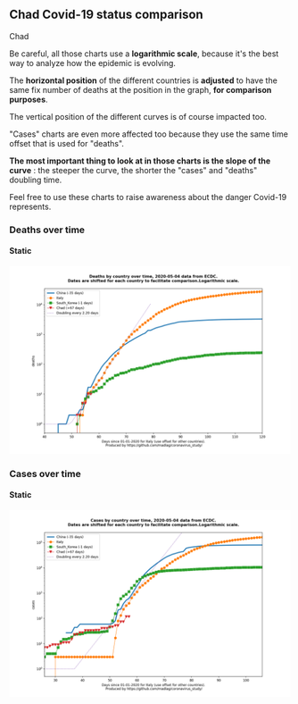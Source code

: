 ## Chad Covid-19 status comparison 

Chad



Be careful, all those charts use a **logarithmic scale**, because it's the best way to analyze how the epidemic is evolving.
 
The **horizontal position** of the different countries is **adjusted** to have the same fix number of deaths at the position in the graph, **for comparison purposes**.

The vertical position of the different curves is of course impacted too.

"Cases" charts are even more affected too because they use the same time offset that is used for "deaths".

**The most important thing to look at in those charts is the slope of the curve** : the steeper the curve, the shorter the "cases" and "deaths" doubling time.

Feel free to use these charts to raise awareness about the danger Covid-19 represents. 


 
### Deaths over time
 
#### Static
![Chad covid-19 deaths static chart](https://raw.githubusercontent.com/madlag/coronavirus_study/master/notebooks/graphs/2020-05-04/countries/Chad/2020-05-04_Chad_deaths.png "Chad covid-19 deaths static chart")   

 
### Cases over time
 
#### Static
![Chad covid-19 cases static chart](https://raw.githubusercontent.com/madlag/coronavirus_study/master/notebooks/graphs/2020-05-04/countries/Chad/2020-05-04_Chad_cases.png "Chad covid-19 cases static chart")   


